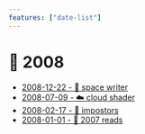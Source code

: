 ```yaml
---
features: ["date-list"]
---
```

# 📅 2008

* [2008-12-22 - 📳 space writer](12/spacewriter)
* [2008-07-09 - ☁️ cloud shader](/dev/glsl)
* [2008-02-17 - 👾 impostors](/dev/c++/impostors)
* [2008-01-01 - 📝 2007 reads](01/books)
